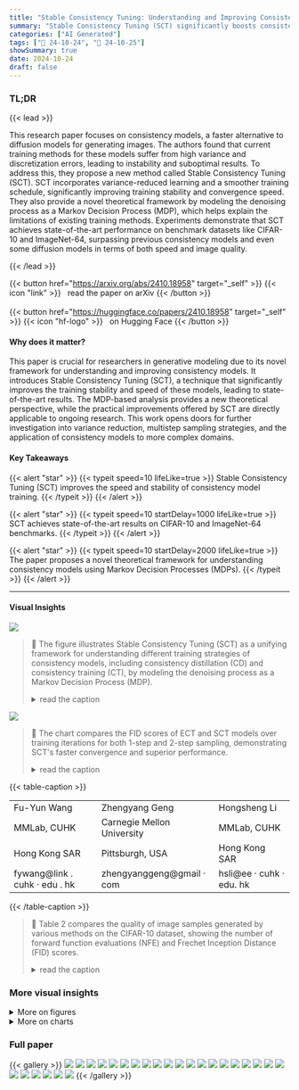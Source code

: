 ```yaml
---
title: "Stable Consistency Tuning: Understanding and Improving Consistency Models"
summary: "Stable Consistency Tuning (SCT) significantly boosts consistency model training, achieving state-of-the-art results by reducing variance and improving sampling efficiency."
categories: ["AI Generated"]
tags: ["🔖 24-10-24", "🤗 24-10-25"]
showSummary: true
date: 2024-10-24
draft: false
---
```


### TL;DR


{{< lead >}}

This research paper focuses on consistency models, a faster alternative to diffusion models for generating images.  The authors found that current training methods for these models suffer from high variance and discretization errors, leading to instability and suboptimal results.  To address this, they propose a new method called Stable Consistency Tuning (SCT). SCT incorporates variance-reduced learning and a smoother training schedule, significantly improving training stability and convergence speed.  They also provide a novel theoretical framework by modeling the denoising process as a Markov Decision Process (MDP), which helps explain the limitations of existing training methods. Experiments demonstrate that SCT achieves state-of-the-art performance on benchmark datasets like CIFAR-10 and ImageNet-64, surpassing previous consistency models and even some diffusion models in terms of both speed and image quality.

{{< /lead >}}


{{< button href="https://arxiv.org/abs/2410.18958" target="_self" >}}
{{< icon "link" >}} &nbsp; read the paper on arXiv
{{< /button >}}
<br><br>
{{< button href="https://huggingface.co/papers/2410.18958" target="_self" >}}
{{< icon "hf-logo" >}} &nbsp; on Hugging Face
{{< /button >}}

#### Why does it matter?
This paper is crucial for researchers in generative modeling due to its novel framework for understanding and improving consistency models.  It introduces Stable Consistency Tuning (SCT), a technique that significantly improves the training stability and speed of these models, leading to state-of-the-art results. The MDP-based analysis provides a new theoretical perspective, while the practical improvements offered by SCT are directly applicable to ongoing research. This work opens doors for further investigation into variance reduction, multistep sampling strategies, and the application of consistency models to more complex domains.
#### Key Takeaways

{{< alert "star" >}}
{{< typeit speed=10 lifeLike=true >}} Stable Consistency Tuning (SCT) improves the speed and stability of consistency model training. {{< /typeit >}}
{{< /alert >}}

{{< alert "star" >}}
{{< typeit speed=10 startDelay=1000 lifeLike=true >}} SCT achieves state-of-the-art results on CIFAR-10 and ImageNet-64 benchmarks. {{< /typeit >}}
{{< /alert >}}

{{< alert "star" >}}
{{< typeit speed=10 startDelay=2000 lifeLike=true >}} The paper proposes a novel theoretical framework for understanding consistency models using Markov Decision Processes (MDPs). {{< /typeit >}}
{{< /alert >}}

------
#### Visual Insights



![](figures/figures_2_0.png)

> 🔼 The figure illustrates Stable Consistency Tuning (SCT) as a unifying framework for understanding different training strategies of consistency models, including consistency distillation (CD) and consistency training (CT), by modeling the denoising process as a Markov Decision Process (MDP).
> <details>
> <summary>read the caption</summary>
> Figure 1: Stable consistency tuning (SCT) with variance reduced training target. SCT provides a unifying perspective to understand different training strategies of consistency models.
> </details>





![](charts/charts_8_0.png)

> 🔼 The chart compares the FID scores of ECT and SCT models over training iterations for both 1-step and 2-step sampling, demonstrating SCT's faster convergence and superior performance.
> <details>
> <summary>read the caption</summary>
> Figure 3: FID vs Training iterations. SCT has faster convergence speed and better performance upper bound than ECT.
> </details>





{{< table-caption >}}
<table id='2' style='font-size:16px'><tr><td>Fu-Yun Wang</td><td>Zhengyang Geng</td><td>Hongsheng Li</td></tr><tr><td>MMLab, CUHK</td><td>Carnegie Mellon University</td><td>MMLab, CUHK</td></tr><tr><td>Hong Kong SAR</td><td>Pittsburgh, USA</td><td>Hong Kong SAR</td></tr><tr><td>fywang@link . cuhk · edu . hk</td><td>zhengyanggeng@gmail · com</td><td>hsli@ee · cuhk · edu. hk</td></tr></table>{{< /table-caption >}}

> 🔼 Table 2 compares the quality of image samples generated by various methods on the CIFAR-10 dataset, showing the number of forward function evaluations (NFE) and Frechet Inception Distance (FID) scores.
> <details>
> <summary>read the caption</summary>
> Table 2: Comparing the quality of samples on CIFAR-10.
> </details>



### More visual insights

<details>
<summary>More on figures
</summary>


![](figures/figures_5_0.png)

> 🔼 The figure illustrates the one-step and multistep (phased) inference techniques of consistency models, highlighting the difference in ODE solving and bootstrapping processes for each.
> <details>
> <summary>read the caption</summary>
> Figure 2: Phasing the ODE path along the time axis for consistency training. We visualize both training and inference techniques in discrete form for easier understanding.
> </details>



![](figures/figures_18_0.png)

> 🔼 The figure illustrates Stable Consistency Tuning (SCT) and how it unifies different training strategies of consistency models by using variance-reduced training target.
> <details>
> <summary>read the caption</summary>
> Figure 1: Stable consistency tuning (SCT) with variance reduced training target. SCT provides a unifying perspective to understand different training strategies of consistency models.
> </details>



![](figures/figures_19_0.png)

> 🔼 Figure 7 shows 1-step samples generated by the Stable Consistency Tuning (SCT) model trained on the CIFAR-10 dataset, with each row representing a different class.
> <details>
> <summary>read the caption</summary>
> Figure 7: 1-step samples from class-conditional SCT trained on CIFAR-10. Each row corresponds to a different class.
> </details>



![](figures/figures_20_0.png)

> 🔼 The figure illustrates stable consistency tuning (SCT), a new training framework unifying different training strategies for consistency models, by comparing consistency distillation (CD), consistency training (CT), and SCT.
> <details>
> <summary>read the caption</summary>
> Figure 1: Stable consistency tuning (SCT) with variance reduced training target. SCT provides a unifying perspective to understand different training strategies of consistency models.
> </details>



![](figures/figures_21_0.png)

> 🔼 The figure illustrates Stable Consistency Tuning (SCT) which provides a unifying perspective to understand different training strategies of consistency models by modeling the denoising process of the diffusion model as a Markov Decision Process (MDP).
> <details>
> <summary>read the caption</summary>
> Figure 1: Stable consistency tuning (SCT) with variance reduced training target. SCT provides a unifying perspective to understand different training strategies of consistency models.
> </details>



![](figures/figures_22_0.png)

> 🔼 The figure illustrates Stable Consistency Tuning (SCT) and its variance-reduced training target, unifying different training strategies of consistency models.
> <details>
> <summary>read the caption</summary>
> Figure 1: Stable consistency tuning (SCT) with variance reduced training target. SCT provides a unifying perspective to understand different training strategies of consistency models.
> </details>



![](figures/figures_23_0.png)

> 🔼 The figure illustrates Stable Consistency Tuning (SCT) which provides a unifying perspective to understand different training strategies of consistency models by modeling the denoising process of the diffusion model as a Markov Decision Process (MDP) and framing consistency model training as the value estimation through Temporal Difference (TD) Learning.
> <details>
> <summary>read the caption</summary>
> Figure 1: Stable consistency tuning (SCT) with variance reduced training target. SCT provides a unifying perspective to understand different training strategies of consistency models.
> </details>



![](figures/figures_24_0.png)

> 🔼 Figure 13 shows 1-step samples generated from a class-conditional Stable Consistency Tuning (SCT) model trained on the ImageNet-64 dataset, achieving a Fréchet Inception Distance (FID) score of 2.23.
> <details>
> <summary>read the caption</summary>
> Figure 13: 1-step samples from class-conditional SCT trained on ImageNet-64 (FID 2.23). Each row corresponds to a different class.
> </details>



![](figures/figures_25_0.png)

> 🔼 Figure 13 presents 1-step samples generated from class-conditional Stable Consistency Tuning (SCT) model trained on ImageNet-64 dataset, achieving a Fréchet Inception Distance (FID) score of 2.23.
> <details>
> <summary>read the caption</summary>
> Figure 13: 1-step samples from class-conditional SCT trained on ImageNet-64 (FID 2.23). Each row corresponds to a different class.
> </details>



![](figures/figures_26_0.png)

> 🔼 Figure 13 shows 1-step samples generated from a class-conditional Stable Consistency Tuning (SCT) model trained on the ImageNet-64 dataset, achieving a Fréchet Inception Distance (FID) score of 2.23.
> <details>
> <summary>read the caption</summary>
> Figure 13: 1-step samples from class-conditional SCT trained on ImageNet-64 (FID 2.23). Each row corresponds to a different class.
> </details>



</details>



<details>
<summary>More on charts
</summary>


![](charts/charts_9_0.png "🔼 Figure 4: The effectiveness of variance reduced training target.")

> 🔼 The chart compares the 1-step and 2-step FID scores for different training variance reduction methods, showing that using a stable target (all) significantly improves model performance compared to using no stable target or only a batch-based stable target.
> <details>
> <summary>read the caption</summary>
> Figure 4: The effectiveness of variance reduced training target.
> </details>


![](charts/charts_9_1.png "🔼 Figure 5: The effectiveness of edge-skipping multi-step sampling.")

> 🔼 The chart displays the FID score comparison for different η values in the edge-skipping multi-step sampling method during the training process.
> <details>
> <summary>read the caption</summary>
> Figure 5: The effectiveness of edge-skipping multi-step sampling.
> </details>


![](charts/charts_9_2.png "🔼 Figure 6: The effectiveness of classifier-free guidance on consistency models.")

> 🔼 The chart displays the impact of classifier-free guidance (CFG) strength on the FID scores for both 1-step and 2-step sampling from consistency models.
> <details>
> <summary>read the caption</summary>
> Figure 6: The effectiveness of classifier-free guidance on consistency models.
> </details>


</details>



### Full paper

{{< gallery >}}
<img src="paper_images/1.png" class="grid-w50 md:grid-w33 xl:grid-w25" />
<img src="paper_images/2.png" class="grid-w50 md:grid-w33 xl:grid-w25" />
<img src="paper_images/3.png" class="grid-w50 md:grid-w33 xl:grid-w25" />
<img src="paper_images/4.png" class="grid-w50 md:grid-w33 xl:grid-w25" />
<img src="paper_images/5.png" class="grid-w50 md:grid-w33 xl:grid-w25" />
<img src="paper_images/6.png" class="grid-w50 md:grid-w33 xl:grid-w25" />
<img src="paper_images/7.png" class="grid-w50 md:grid-w33 xl:grid-w25" />
<img src="paper_images/8.png" class="grid-w50 md:grid-w33 xl:grid-w25" />
<img src="paper_images/9.png" class="grid-w50 md:grid-w33 xl:grid-w25" />
<img src="paper_images/10.png" class="grid-w50 md:grid-w33 xl:grid-w25" />
<img src="paper_images/11.png" class="grid-w50 md:grid-w33 xl:grid-w25" />
<img src="paper_images/12.png" class="grid-w50 md:grid-w33 xl:grid-w25" />
<img src="paper_images/13.png" class="grid-w50 md:grid-w33 xl:grid-w25" />
<img src="paper_images/14.png" class="grid-w50 md:grid-w33 xl:grid-w25" />
<img src="paper_images/15.png" class="grid-w50 md:grid-w33 xl:grid-w25" />
<img src="paper_images/16.png" class="grid-w50 md:grid-w33 xl:grid-w25" />
<img src="paper_images/17.png" class="grid-w50 md:grid-w33 xl:grid-w25" />
<img src="paper_images/18.png" class="grid-w50 md:grid-w33 xl:grid-w25" />
<img src="paper_images/19.png" class="grid-w50 md:grid-w33 xl:grid-w25" />
<img src="paper_images/20.png" class="grid-w50 md:grid-w33 xl:grid-w25" />
<img src="paper_images/21.png" class="grid-w50 md:grid-w33 xl:grid-w25" />
<img src="paper_images/22.png" class="grid-w50 md:grid-w33 xl:grid-w25" />
<img src="paper_images/23.png" class="grid-w50 md:grid-w33 xl:grid-w25" />
<img src="paper_images/24.png" class="grid-w50 md:grid-w33 xl:grid-w25" />
<img src="paper_images/25.png" class="grid-w50 md:grid-w33 xl:grid-w25" />
<img src="paper_images/26.png" class="grid-w50 md:grid-w33 xl:grid-w25" />
{{< /gallery >}}